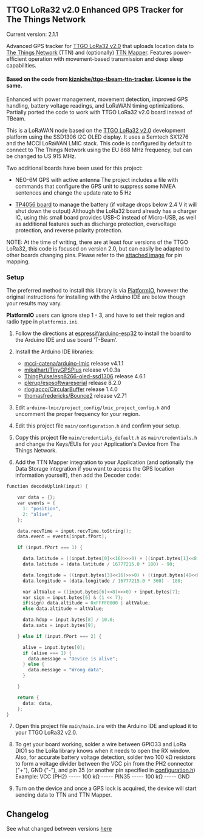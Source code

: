 ## TTGO LoRa32 v2.0 Enhanced GPS Tracker for The Things Network

Current version: 2.1.1

Advanced GPS tracker for [TTGO LoRa32 v2.0](https://github.com/LilyGO/TTGO-LORA32/) that uploads location data to [The Things Network](https://www.thethingsnetwork.org) (TTN) and (optionally) [TTN Mapper](https://ttnmapper.org).
Features power-efficient operation with movement-based transmission and deep sleep capabilities.

#### Based on the code from [kizniche/ttgo-tbeam-ttn-tracker](https://github.com/kizniche/ttgo-tbeam-ttn-tracker/tree/master/main). License is the same.
Enhanced with power management, movement detection, improved GPS handling, battery voltage readings, and LoRaWAN timing optimizations. Partially ported the code to work with TTGO LoRa32 v2.0 board instead of TBeam.

This is a LoRaWAN node based on the [TTGO LoRa32 v2.0](https://github.com/LilyGO/TTGO-LORA32) development platform using the SSD1306 I2C OLED display.
It uses a Semtech SX1276 and the MCCI LoRaWAN LMIC stack.
This code is configured by default to connect to The Things Network using the EU 868 MHz frequency, but can be changed to US 915 MHz.

Two additional boards have been used for this project:
- NEO-6M GPS with active antenna
  The project includes a file with commands that configure the GPS unit to suppress some NMEA sentences and change the update rate to 5 Hz

- [TP4056 board](https://www.robotstore.it/Caricabatterie-Li-Ion-TP4056-con-circuito-di-protezione) to manage the battery (if voltage drops below 2.4 V it will shut down the output)
  Although the LoRa32 board already has a charger IC, using this small board provides USB-C instead of Micro-USB, as well as additional features such as discharge protection, overvoltage protection, and reverse polarity protection.

NOTE: At the time of writing, there are at least four versions of the TTGO LoRa32, this code is focused on version 2.0, but can easily be adapted to other boards changing pins.
Please refer to the [attached image](ttgo_lora32_v2.0_pinout.png) for pin mapping.

### Setup

The preferred method to install this library is via [PlatformIO](https://platformio.org/install), however the original instructions for installing with the Arduino IDE are below though your results may vary.

**PlatformIO** users can ignore step 1 - 3, and have to set their region and radio type in ```platformio.ini```.

1. Follow the directions at [espressif/arduino-esp32](https://github.com/espressif/arduino-esp32) to install the board to the Arduino IDE and use board 'T-Beam'.

2. Install the Arduino IDE libraries:

   * [mcci-catena/arduino-lmic](https://github.com/mcci-catena/arduino-lmic) release v4.1.1
   * [mikalhart/TinyGPSPlus](https://github.com/mikalhart/TinyGPSPlus) release v1.0.3a
   * [ThingPulse/esp8266-oled-ssd1306](https://github.com/ThingPulse/esp8266-oled-ssd1306) release 4.6.1
   * [plerup/espsoftwareserial](https://github.com/plerup/espsoftwareserial) release 8.2.0
   * [rlogiacco/CircularBuffer](https://github.com/rlogiacco/CircularBuffer) release 1.4.0
   * [thomasfredericks/Bounce2](https://github.com/thomasfredericks/Bounce2) release v2.71

1. Edit ```arduino-lmic/project_config/lmic_project_config.h``` and uncomment the proper frequency for your region.

2. Edit this project file ```main/configuration.h``` and confirm your setup.

3. Copy this project file ```main/credentials_default.h``` as ```main/credentials.h``` and change the Keys/EUIs for your Application's Device from The Things Network.

4. Add the TTN Mapper integration to your Application (and optionally the Data Storage integration if you want to access the GPS location information yourself), then add the Decoder code:

```C
function decodeUplink(input) {

    var data = {};
    var events = {
      1: "position",
      2: "alive",
    }; 

    data.recvTime = input.recvTime.toString();
    data.event = events[input.fPort];

    if (input.fPort === 1) {

      data.latitude = ((input.bytes[0]<<16)>>>0) + ((input.bytes[1]<<8)>>>0) + input.bytes[2];
      data.latitude = (data.latitude / 16777215.0 * 180) - 90;

      data.longitude = ((input.bytes[3]<<16)>>>0) + ((input.bytes[4]<<8)>>>0) + input.bytes[5];
      data.longitude = (data.longitude / 16777215.0 * 360) - 180;

      var altValue = ((input.bytes[6]<<8)>>>0) + input.bytes[7];
      var sign = input.bytes[6] & (1 << 7);
      if(sign) data.altitude = 0xFFFF0000 | altValue;
      else data.altitude = altValue;

      data.hdop = input.bytes[8] / 10.0;
      data.sats = input.bytes[9];

    } else if (input.fPort === 2) {

      alive = input.bytes[0];
      if (alive === 1) {
        data.message = "Device is alive";
      } else {
        data.message = "Wrong data";
      }

    }

    return {
      data: data,
    };
}
```

7. Open this project file ```main/main.ino``` with the Arduino IDE and upload it to your TTGO LoRa32 v2.0.

8. To get your board working, solder a wire between GPIO33 and LoRa DIO1 so the LoRa library knows when it needs to open the RX window.
Also, for accurate battery voltage detection, solder two 100 kΩ resistors to form a voltage divider between the VCC pin from the PH2 connector ("+"), GND ("-"), and pin 35 (or another pin specified in [configuration.h](configuration.h))
Example: VCC (PH2) ----- 100 kΩ ----- PIN35 ----- 100 kΩ ----- GND

9. Turn on the device and once a GPS lock is acquired, the device will start sending data to TTN and TTN Mapper.

## Changelog

See what changed between versions [here](CHANGELOG.md)
